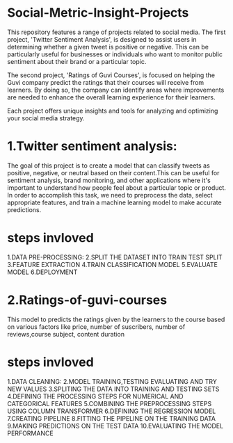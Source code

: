 # Social-Metric-Insight-Projects
This repository features a range of projects related to social media. The first project, 
'Twitter Sentiment Analysis', is designed to assist users in determining whether a given 
tweet is positive or negative. This can be particularly useful for businesses or individuals
who want to monitor public sentiment about their brand or a particular topic.


The second project, 'Ratings of Guvi Courses', is focused on helping the Guvi company 
predict the ratings that their courses will receive from learners. By doing so, the company
can identify areas where improvements are needed to enhance the overall learning experience
for their learners.

Each project offers unique insights and tools for analyzing and optimizing your social media strategy.

# 1.Twitter sentiment analysis:

The goal of this project is to create a model that can classify tweets as positive, negative, 
or neutral based on their content.This can be useful for sentiment analysis, brand monitoring, 
and other applications where it's important to understand how people feel about a particular 
topic or product. In order to accomplish this task, we need to preprocess the data, select 
appropriate features, and train a machine learning model to make accurate predictions.


# steps invloved
1.DATA PRE-PROCESSING:
2.SPLIT THE DATASET INTO TRAIN TEST SPLIT
3.FEATURE EXTRACTION
4.TRAIN CLASSIFICATION MODEL
5.EVALUATE MODEL
6.DEPLOYMENT

# 2.Ratings-of-guvi-courses
This model to predicts the ratings given by the learners to the course based on various factors like price, 
number of suscribers, number of reviews,course subject, content duration

# steps invloved
1.DATA CLEANING:
2.MODEL TRAINING,TESTING EVALUATING AND TRY NEW VALUES
3.SPLITING THE DATA INTO TRAINING AND TESTING SETS
4.DEFINING THE PROCESSING STEPS FOR NUMERICAL AND CATEGORICAL FEATURES
5.COMBINING THE PREPROCESSING STEPS USING COLUMN TRANSFORMER
6.DEFINING THE REGRESSION MODEL
7.CREATING PIPELINE
8.FITTING THE PIPELINE ON THE TRAINING DATA
9.MAKING PREDICTIONS ON THE TEST DATA
10.EVALUATING THE MODEL PERFORMANCE
